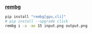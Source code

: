 ### [rembg](https://github.com/danielgatis/rembg)

```sh
pip install "rembg[gpu,cli]"
# pip install --upgrade click
rembg i -a -ae 15 input.png output.png
```